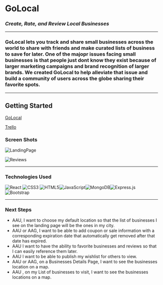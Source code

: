 # GoLocal 

### *Create, Rate, and Review Local Businesses*
---
### GoLocal lets you track and share small businesses across the world to share with friends and make curated lists of business to save for later. One of the majopr issues facing small businesses is that people just dont know they exist because of larger marketing campaigns and brand recognition of larger brands. We created GoLocal to help alleviate that issue and build a community of users across the globe sharing their favorite spots.
____
## Getting Started
 [GoLocal](https://golocal-jle.herokuapp.com/)
 
 [Trello ](https://trello.com/b/kUVaWrve/unit-3)

### Screen Shots
![LandingPage][screenshot1] 


[screenshot1]: /public/images/ScreenShot1.png "Landing Page"

![Reviews][screenshot2] 

[screenshot2]: /public/images/ScreenShot2.png "Landing Page"

---
### Technologies Used
![React](https://img.shields.io/badge/react-%2320232a.svg?style=for-the-badge&logo=react&logoColor=%2361DAFB) ![CSS3](https://img.shields.io/badge/css3-%231572B6.svg?style=for-the-badge&logo=css3&logoColor=white) ![HTML5](https://img.shields.io/badge/html5-%23E34F26.svg?style=for-the-badge&logo=html5&logoColor=white)![JavaScript](https://img.shields.io/badge/javascript-%23323330.svg?style=for-the-badge&logo=javascript&logoColor=%23F7DF1E)![MongoDB](https://img.shields.io/badge/MongoDB-%234ea94b.svg?style=for-the-badge&logo=mongodb&logoColor=white)![Express.js](https://img.shields.io/badge/express.js-%23404d59.svg?style=for-the-badge&logo=express&logoColor=%2361DAFB)![Bootstrap](https://img.shields.io/badge/bootstrap-%23563D7C.svg?style=for-the-badge&logo=bootstrap&logoColor=white)

----

### Next Steps
* AAU, I want to choose my default location so that the list of businesses I see on the landing page will be the ones in my city. 
* AAU or AAG, I want to be able to add coupon or sale information with a corresponding expiration date that automatically get removed after that date has expired.
* AAU I want to have the ability to favorite businesses and reviews so that I can easily reference them later. 
* AAU I want to be able to publish my wishlist for others to view. 
* AAU or AAG, on a Businesses Details Page, I want to see the businesses location on a map. 
* AAU , on my List of businesses to visit, I want to see the businesses locations on a map. 
